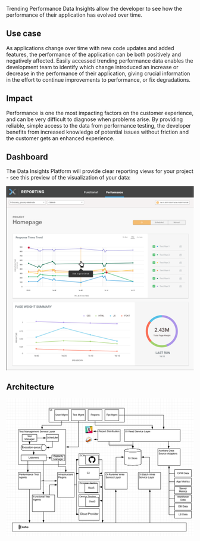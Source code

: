 Trending Performance Data Insights allow the developer to see how the performance
of their application has evolved over time.

## Use case

As applications change over time with new code updates and added features, the performance
of the application can be both positively and negatively affected. Easily accessed trending
performance data enables the development team to identify which change introduced an increase
or decrease in the performance of their application, giving crucial information in the
effort to continue improvements to performance, or fix degradations.

## Impact

Performance is one the most impacting factors on the customer experience, and can be very
difficult to diagnose when problems arise. By providing reliable, simple access to the data
from performance testing, the developer benefits from increased knowledge of potential
issues without friction and the customer gets an enhanced experience.

## Dashboard

The Data Insights Platform will provide clear reporting views for your project - see this
preview of the visualization of your data:

![Performance Trending Dashboard](../images/trending-performance.png)

## Architecture

![Architecture Diagram](../../images/nextgen-arch.png)